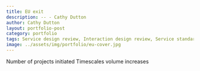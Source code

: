 ```yaml
---
title: EU exit
description: -- - Cathy Dutton
author: Cathy Dutton
layout: portfolio-post
category: portfolio
tags: Service design review, Interaction design review, Service standard assessments, Coaching
image: ../assets/img/portfolio/eu-cover.jpg
---
```


<p class="highlight-quote">
    Number of projects initiated
    Timescales
    volume increases
</p>



<!-- <h2 class="heading">My role</h2>


<h3 class="heading">Understanding the existing service</h3> -->










